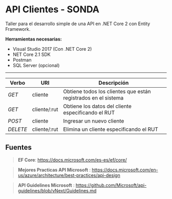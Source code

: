 # API Clientes - SONDA

Taller para el desarrollo simple de una API en .NET Core 2 con Entity Framework.

**Herramientas necesarias:**
 - Visual Studio 2017 (Con .NET Core 2)
 - NET Core 2.1 SDK
 - Postman
 - SQL Server (opcional)
 ---

|Verbo|URI|Descripción|
|--|--|--|
|*GET*|cliente|Obtiene todos los clientes que están registrados en el sistema|
|*GET*|cliente/:rut|Obtiene los datos del cliente especificando el RUT|
|*POST*|cliente|Ingresar un nuevo cliente|
|*DELETE*|cliente/:rut|Elimina un cliente especificando el RUT|


## Fuentes

> **EF Core**: https://docs.microsoft.com/es-es/ef/core/

> **Mejores Practicas API Microsoft** : https://docs.microsoft.com/en-us/azure/architecture/best-practices/api-design

> **API Guidelines Microsoft** : https://github.com/Microsoft/api-guidelines/blob/vNext/Guidelines.md